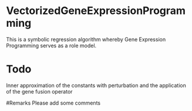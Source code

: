 # VectorizedGeneExpressionProgramming
This is a symbolic regression algorithm whereby Gene Expression Programming serves as a role model.

# Todo 
Inner approximation of the constants with perturbation and the application of the gene fusion operator


#Remarks
Please add some comments

